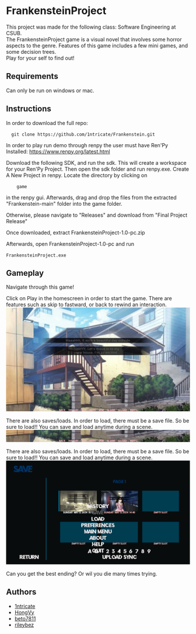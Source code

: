 
# FrankensteinProject

This project was made for the following class:  Software Engineering at CSUB.  
The FrankensteinProject game is a visual novel that involves some horror aspects to the genre.  Features of this game includes a few mini games, and some decision trees.
<br />  Play for your self to find out!




## Requirements
Can only be run on windows or mac.  

## Instructions
In order to download the full repo:

```http
  git clone https://github.com/1ntricate/Frankenstein.git
```

In order to play run demo through renpy the user must have Ren'Py Installed: https://www.renpy.org/latest.html

Download the following SDK, and run the sdk. This will create a workspace for your Ren'Py Project. Then open the sdk folder and run renpy.exe.  Create A New Project in renpy.  Locate the directory by clicking on 
```http
    game
```
in the renpy gui.  Afterwards, drag and drop the files from the extracted "Frankenstein-main" folder into the game folder.  

Otherwise, please navigate to "Releases"
and download from "Final Project Release"

Once downloaded, extract FrankensteinProject-1.0-pc.zip

Afterwards, open FrankensteinProject-1.0-pc and run 
```http
FrankensteinProject.exe
```
## Gameplay

Navigate through this game! 



Click on Play in the homescreen in order to start the game.  There are features such as skip to fastward, or back to rewind an interaction. 
![Intro](https://github.com/1ntricate/Frankenstein/blob/screenshots/folder/pythonw_WC7tLPqUHG.jpg)

There are also saves/loads.  In order to load, there must be a save file.  So be sure to load!!  You can save and load anytime during a scene. 
![GUI](https://github.com/1ntricate/Frankenstein/blob/screenshots/folder/pythonw_xjoFyaTADo.png)



There are also saves/loads.  In order to load, there must be a save file.  So be sure to load!!  You can save and load anytime during a scene.  
![Save/Load](https://github.com/1ntricate/Frankenstein/blob/screenshots/folder/pythonw_DxuVkQX6yZ.png)

Can you get the best ending?  Or wil you die many times trying.  
## Authors

- [1ntricate](https://www.github.com/1ntricate)
- [HongVy](https://github.com/HongVyy)
- [beto7811](https://github.com/beto7811)
- [rileybez](https://github.com/rileybez)


